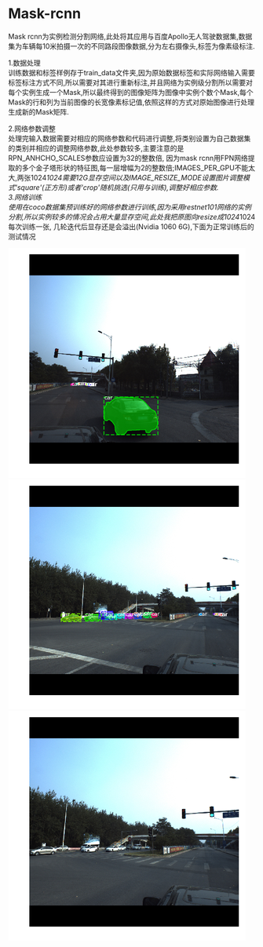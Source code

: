 # Mask-rcnn  
Mask rcnn为实例检测分割网络,此处将其应用与百度Apollo无人驾驶数据集,数据集为车辆每10米拍摄一次的不同路段图像数据,分为左右摄像头,标签为像素级标注.  

1.数据处理    
训练数据和标签样例存于train_data文件夹,因为原始数据标签和实际网络输入需要标签标注方式不同,所以需要对其进行重新标注,并且网络为实例级分割所以需要对每个实例生成一个Mask,所以最终得到的图像矩阵为图像中实例个数个Mask,每个Mask的行和列为当前图像的长宽像素标记值,依照这样的方式对原始图像进行处理生成新的Mask矩阵.  

2.网络参数调整  
处理完输入数据需要对相应的网络参数和代码进行调整,将类别设置为自己数据集的类别并相应的调整网络参数,此处参数较多,主要注意的是RPN_ANHCHO_SCALES参数应设置为32的整数倍, 因为mask rcnn用FPN网络提取的多个金子塔形状的特征图,每一层增幅为2的整数倍;IMAGES_PER_GPU不能太大,两张1024*1024需要12G显存空间以及IMAGE_RESIZE_MODE设置图片调整模式'square'(正方形)或者'crop'随机挑选(只用与训练),调整好相应参数.  
3.网络训练  
使用在coco数据集预训练好的网络参数进行训练,因为采用restnet101网络的实例分割,所以实例较多的情况会占用大量显存空间,此处我把原图向resize成1024*1024每次训练一张, 几轮迭代后显存还是会溢出(Nvidia 1060 6G),下面为正常训练后的测试情况  

![image](https://github.com/dotah88/Mask-rcnn/blob/master/image/index.png)
![image](https://github.com/dotah88/Mask-rcnn/blob/master/image/index1.png)
![image](https://github.com/dotah88/Mask-rcnn/blob/master/image/index2.png)
